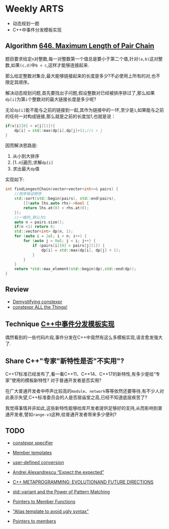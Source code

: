 # Weekly ARTS

- 动态规划一题
- C++中事件分发模板实现

## Algorithm [646. Maximum Length of Pair Chain](https://leetcode.com/problems/maximum-length-of-pair-chain/)

题目要求给定`n`对整数,每一对整数第一个值总是要小于第二个值,针对`(a,b)`这对整数,如果`(c,d)`中`b < c`,这样才能够连接起来.

那么给定整数对集合,最大能够链接起来的长度是多少?不必使用上所有的对,也不限定其顺序。

解决动态规划问题,首先要找出子问题,假设整数对已经被排序排过了,那么如果`dp[i]`为第`i`个整数对的最大链接长度是多少呢?

无论`dp[i]`能不能与之前的链接到一起,其作为链接中的一环,至少是`1`,如果能与之前的任何一对构成链接,那么就是之前的长度加1,也就是说：

```C++
if(v[i][0] > v[j][1]){
    dp[i] = std::max(dp[i],dp[j]+1);//i > j
}
```

因而解决思路是:

1. 从小到大排序
2. [1..n]遍历,求解`dp[i]`
3. 求出最大`dp`值

实现如下:

```C++
int findLongestChain(vector<vector<int>>& pairs) {
    //排序保证顺序
    std::sort(std::begin(pairs), std::end(pairs), 
        [](auto lhs,auto rhs)->bool {
        return lhs.at(0) < rhs.at(0);
    });
    //一维的,默认为1
    auto n = pairs.size();
    if(n <1) return 0;
    std::vector<int> dp(n, 1);
    for (auto i = 1ul; i < n; i++) {
        for (auto j = 0ul; j < i; j++) {
            if (pairs[i][0] > pairs[j][1]) {
                dp[i] = std::max(dp[i], dp[j] + 1);
            }
        }
    }
    return *std::max_element(std::begin(dp),std::end(dp));
}
```

## Review

- [Demystifying constexpr](https://blog.quasardb.net/demystifying-constexpr/)
- [constexpr ALL the Things!](https://www.youtube.com/watch?v=PJwd4JLYJJY&list=PLHTh1InhhwT6bwIpRk0ZbCA0N2p1taxd6&index=15)

## Technique [C++中事件分发模板实现](EventDispatch.md)

偶然看到的一些代码片段,事件分发在C++中竟然有这么多模板实现,语言愈发强大了.

## Share C++"专家"新特性是否"不实用"?

C++17标准已经发布了,看一看C++11、C++14、C++17的新特性,有多少是给“专家”使用的模板新特性? 对于普通开发者是否实用? 

在广大普通开发者中呼声比较高的`module`、`network`等等依然还要等待,有不少人对此表示失望,C++标准委员会的人是否居庙堂之高,已经不知道底层疾苦了?

我觉得事情并非如此,这些新特性能够给库开发者提供足够好的支持,从而影响到普通开发者,譬如`range-v3`这种,给普通开发者带来多少便利?

## TODO

- [constexpr specifier](https://en.cppreference.com/w/cpp/language/constexpr)
- [Member templates](https://en.cppreference.com/w/cpp/language/member_template#Conversion_function_templates)
- [user-defined conversion](https://en.cppreference.com/w/cpp/language/cast_operator)
- [Andrei Alexandrescu “Expect the expected”](https://www.youtube.com/watch?v=PH4WBuE1BHI)

- [C++ METAPROGRAMMING: EVOLUTIONAND FUTURE DIRECTIONS](http://www.meeting-cpp.de/tl_files/mcpp/2016/Louis%20Dionne%20-%20c++%20metaprogramming%20-%20evolution%20and%20future%20directions.pdf)

- [std::variant and the Power of Pattern Matching](https://meetingcpp.com/2018/Talks/items/std__variant_and_the_Power_of_Pattern_Matching.html)

- [Pointers to Member Functions](https://isocpp.org/wiki/faq/pointers-to-members#memfnptr-vs-fnptr-more)

- ["Alias template to avoid ugly syntax"](https://twitter.com/meetingcpp/status/1029797123502563328)

- [Pointers to members](https://en.cppreference.com/w/cpp/language/pointer#Pointers_to_data_members)
